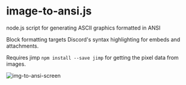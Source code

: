 # image-to-ansi.js
node.js script for generating ASCII graphics formatted in ANSI

Block formatting targets Discord's syntax highlighting for embeds and attachments.

Requires jimp `npm install --save jimp` for getting the pixel data from images.

![img-to-ansi-screen](https://user-images.githubusercontent.com/101744917/158667883-24f76a1c-0db4-4a3c-bc33-68cf0b30221b.jpg)
